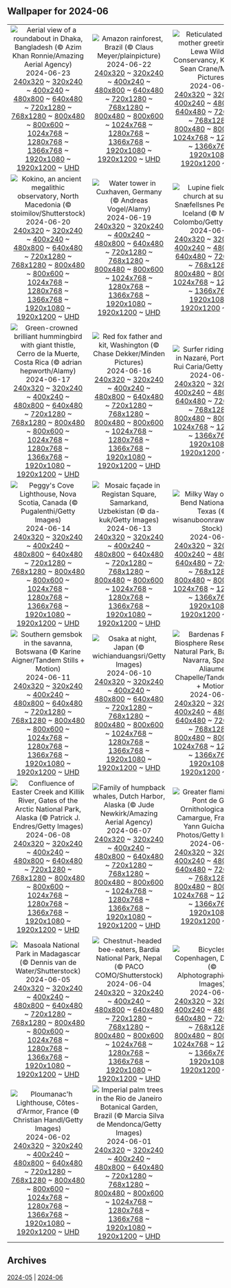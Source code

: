 ## Wallpaper for 2024-06
|      |      |      |
| :----: | :----: | :----: |
|![Aerial view of a roundabout in Dhaka, Bangladesh (© Azim Khan Ronnie/Amazing Aerial Agency)](https://www.bing.com/th?id=OHR.DhakaBangladesh_ROW4863298805_320x240.jpg)<br />2024-06-23<br />[240x320](https://www.bing.com/th?id=OHR.DhakaBangladesh_ROW4863298805_240x320.jpg) ~ [320x240](https://www.bing.com/th?id=OHR.DhakaBangladesh_ROW4863298805_320x240.jpg) ~ [400x240](https://www.bing.com/th?id=OHR.DhakaBangladesh_ROW4863298805_400x240.jpg) ~ [480x800](https://www.bing.com/th?id=OHR.DhakaBangladesh_ROW4863298805_480x800.jpg) ~ [640x480](https://www.bing.com/th?id=OHR.DhakaBangladesh_ROW4863298805_640x480.jpg) ~ [720x1280](https://www.bing.com/th?id=OHR.DhakaBangladesh_ROW4863298805_720x1280.jpg) ~ [768x1280](https://www.bing.com/th?id=OHR.DhakaBangladesh_ROW4863298805_768x1280.jpg) ~ [800x480](https://www.bing.com/th?id=OHR.DhakaBangladesh_ROW4863298805_800x480.jpg) ~ [800x600](https://www.bing.com/th?id=OHR.DhakaBangladesh_ROW4863298805_800x600.jpg) ~ [1024x768](https://www.bing.com/th?id=OHR.DhakaBangladesh_ROW4863298805_1024x768.jpg) ~ [1280x768](https://www.bing.com/th?id=OHR.DhakaBangladesh_ROW4863298805_1280x768.jpg) ~ [1366x768](https://www.bing.com/th?id=OHR.DhakaBangladesh_ROW4863298805_1366x768.jpg) ~ [1920x1080](https://www.bing.com/th?id=OHR.DhakaBangladesh_ROW4863298805_1920x1080.jpg) ~ [1920x1200](https://www.bing.com/th?id=OHR.DhakaBangladesh_ROW4863298805_1920x1200.jpg) ~ [UHD](https://www.bing.com/th?id=OHR.DhakaBangladesh_ROW4863298805_UHD.jpg)|![Amazon rainforest, Brazil (© Claus Meyer/plainpicture)](https://www.bing.com/th?id=OHR.BrazilRainforest_ROW3664598083_320x240.jpg)<br />2024-06-22<br />[240x320](https://www.bing.com/th?id=OHR.BrazilRainforest_ROW3664598083_240x320.jpg) ~ [320x240](https://www.bing.com/th?id=OHR.BrazilRainforest_ROW3664598083_320x240.jpg) ~ [400x240](https://www.bing.com/th?id=OHR.BrazilRainforest_ROW3664598083_400x240.jpg) ~ [480x800](https://www.bing.com/th?id=OHR.BrazilRainforest_ROW3664598083_480x800.jpg) ~ [640x480](https://www.bing.com/th?id=OHR.BrazilRainforest_ROW3664598083_640x480.jpg) ~ [720x1280](https://www.bing.com/th?id=OHR.BrazilRainforest_ROW3664598083_720x1280.jpg) ~ [768x1280](https://www.bing.com/th?id=OHR.BrazilRainforest_ROW3664598083_768x1280.jpg) ~ [800x480](https://www.bing.com/th?id=OHR.BrazilRainforest_ROW3664598083_800x480.jpg) ~ [800x600](https://www.bing.com/th?id=OHR.BrazilRainforest_ROW3664598083_800x600.jpg) ~ [1024x768](https://www.bing.com/th?id=OHR.BrazilRainforest_ROW3664598083_1024x768.jpg) ~ [1280x768](https://www.bing.com/th?id=OHR.BrazilRainforest_ROW3664598083_1280x768.jpg) ~ [1366x768](https://www.bing.com/th?id=OHR.BrazilRainforest_ROW3664598083_1366x768.jpg) ~ [1920x1080](https://www.bing.com/th?id=OHR.BrazilRainforest_ROW3664598083_1920x1080.jpg) ~ [1920x1200](https://www.bing.com/th?id=OHR.BrazilRainforest_ROW3664598083_1920x1200.jpg) ~ [UHD](https://www.bing.com/th?id=OHR.BrazilRainforest_ROW3664598083_UHD.jpg)|![Reticulated giraffe mother greeting calf, Lewa Wildlife Conservancy, Kenya (© Sean Crane/Minden Pictures)](https://www.bing.com/th?id=OHR.LewaGiraffe_ROW3316145572_320x240.jpg)<br />2024-06-21<br />[240x320](https://www.bing.com/th?id=OHR.LewaGiraffe_ROW3316145572_240x320.jpg) ~ [320x240](https://www.bing.com/th?id=OHR.LewaGiraffe_ROW3316145572_320x240.jpg) ~ [400x240](https://www.bing.com/th?id=OHR.LewaGiraffe_ROW3316145572_400x240.jpg) ~ [480x800](https://www.bing.com/th?id=OHR.LewaGiraffe_ROW3316145572_480x800.jpg) ~ [640x480](https://www.bing.com/th?id=OHR.LewaGiraffe_ROW3316145572_640x480.jpg) ~ [720x1280](https://www.bing.com/th?id=OHR.LewaGiraffe_ROW3316145572_720x1280.jpg) ~ [768x1280](https://www.bing.com/th?id=OHR.LewaGiraffe_ROW3316145572_768x1280.jpg) ~ [800x480](https://www.bing.com/th?id=OHR.LewaGiraffe_ROW3316145572_800x480.jpg) ~ [800x600](https://www.bing.com/th?id=OHR.LewaGiraffe_ROW3316145572_800x600.jpg) ~ [1024x768](https://www.bing.com/th?id=OHR.LewaGiraffe_ROW3316145572_1024x768.jpg) ~ [1280x768](https://www.bing.com/th?id=OHR.LewaGiraffe_ROW3316145572_1280x768.jpg) ~ [1366x768](https://www.bing.com/th?id=OHR.LewaGiraffe_ROW3316145572_1366x768.jpg) ~ [1920x1080](https://www.bing.com/th?id=OHR.LewaGiraffe_ROW3316145572_1920x1080.jpg) ~ [1920x1200](https://www.bing.com/th?id=OHR.LewaGiraffe_ROW3316145572_1920x1200.jpg) ~ [UHD](https://www.bing.com/th?id=OHR.LewaGiraffe_ROW3316145572_UHD.jpg)|
|![Kokino, an ancient megalithic observatory, North Macedonia (© stoimilov/Shutterstock)](https://www.bing.com/th?id=OHR.KokinoMacedonia_ROW8507589863_320x240.jpg)<br />2024-06-20<br />[240x320](https://www.bing.com/th?id=OHR.KokinoMacedonia_ROW8507589863_240x320.jpg) ~ [320x240](https://www.bing.com/th?id=OHR.KokinoMacedonia_ROW8507589863_320x240.jpg) ~ [400x240](https://www.bing.com/th?id=OHR.KokinoMacedonia_ROW8507589863_400x240.jpg) ~ [480x800](https://www.bing.com/th?id=OHR.KokinoMacedonia_ROW8507589863_480x800.jpg) ~ [640x480](https://www.bing.com/th?id=OHR.KokinoMacedonia_ROW8507589863_640x480.jpg) ~ [720x1280](https://www.bing.com/th?id=OHR.KokinoMacedonia_ROW8507589863_720x1280.jpg) ~ [768x1280](https://www.bing.com/th?id=OHR.KokinoMacedonia_ROW8507589863_768x1280.jpg) ~ [800x480](https://www.bing.com/th?id=OHR.KokinoMacedonia_ROW8507589863_800x480.jpg) ~ [800x600](https://www.bing.com/th?id=OHR.KokinoMacedonia_ROW8507589863_800x600.jpg) ~ [1024x768](https://www.bing.com/th?id=OHR.KokinoMacedonia_ROW8507589863_1024x768.jpg) ~ [1280x768](https://www.bing.com/th?id=OHR.KokinoMacedonia_ROW8507589863_1280x768.jpg) ~ [1366x768](https://www.bing.com/th?id=OHR.KokinoMacedonia_ROW8507589863_1366x768.jpg) ~ [1920x1080](https://www.bing.com/th?id=OHR.KokinoMacedonia_ROW8507589863_1920x1080.jpg) ~ [1920x1200](https://www.bing.com/th?id=OHR.KokinoMacedonia_ROW8507589863_1920x1200.jpg) ~ [UHD](https://www.bing.com/th?id=OHR.KokinoMacedonia_ROW8507589863_UHD.jpg)|![Water tower in Cuxhaven, Germany (© Andreas Vogel/Alamy)](https://www.bing.com/th?id=OHR.CuxhavenTower_ROW2813616619_320x240.jpg)<br />2024-06-19<br />[240x320](https://www.bing.com/th?id=OHR.CuxhavenTower_ROW2813616619_240x320.jpg) ~ [320x240](https://www.bing.com/th?id=OHR.CuxhavenTower_ROW2813616619_320x240.jpg) ~ [400x240](https://www.bing.com/th?id=OHR.CuxhavenTower_ROW2813616619_400x240.jpg) ~ [480x800](https://www.bing.com/th?id=OHR.CuxhavenTower_ROW2813616619_480x800.jpg) ~ [640x480](https://www.bing.com/th?id=OHR.CuxhavenTower_ROW2813616619_640x480.jpg) ~ [720x1280](https://www.bing.com/th?id=OHR.CuxhavenTower_ROW2813616619_720x1280.jpg) ~ [768x1280](https://www.bing.com/th?id=OHR.CuxhavenTower_ROW2813616619_768x1280.jpg) ~ [800x480](https://www.bing.com/th?id=OHR.CuxhavenTower_ROW2813616619_800x480.jpg) ~ [800x600](https://www.bing.com/th?id=OHR.CuxhavenTower_ROW2813616619_800x600.jpg) ~ [1024x768](https://www.bing.com/th?id=OHR.CuxhavenTower_ROW2813616619_1024x768.jpg) ~ [1280x768](https://www.bing.com/th?id=OHR.CuxhavenTower_ROW2813616619_1280x768.jpg) ~ [1366x768](https://www.bing.com/th?id=OHR.CuxhavenTower_ROW2813616619_1366x768.jpg) ~ [1920x1080](https://www.bing.com/th?id=OHR.CuxhavenTower_ROW2813616619_1920x1080.jpg) ~ [1920x1200](https://www.bing.com/th?id=OHR.CuxhavenTower_ROW2813616619_1920x1200.jpg) ~ [UHD](https://www.bing.com/th?id=OHR.CuxhavenTower_ROW2813616619_UHD.jpg)|![Lupine fields and church at sunrise, Snæfellsnes Peninsula, Iceland (© Matteo Colombo/Getty Images)](https://www.bing.com/th?id=OHR.LupinIceland_ROW2520380870_320x240.jpg)<br />2024-06-18<br />[240x320](https://www.bing.com/th?id=OHR.LupinIceland_ROW2520380870_240x320.jpg) ~ [320x240](https://www.bing.com/th?id=OHR.LupinIceland_ROW2520380870_320x240.jpg) ~ [400x240](https://www.bing.com/th?id=OHR.LupinIceland_ROW2520380870_400x240.jpg) ~ [480x800](https://www.bing.com/th?id=OHR.LupinIceland_ROW2520380870_480x800.jpg) ~ [640x480](https://www.bing.com/th?id=OHR.LupinIceland_ROW2520380870_640x480.jpg) ~ [720x1280](https://www.bing.com/th?id=OHR.LupinIceland_ROW2520380870_720x1280.jpg) ~ [768x1280](https://www.bing.com/th?id=OHR.LupinIceland_ROW2520380870_768x1280.jpg) ~ [800x480](https://www.bing.com/th?id=OHR.LupinIceland_ROW2520380870_800x480.jpg) ~ [800x600](https://www.bing.com/th?id=OHR.LupinIceland_ROW2520380870_800x600.jpg) ~ [1024x768](https://www.bing.com/th?id=OHR.LupinIceland_ROW2520380870_1024x768.jpg) ~ [1280x768](https://www.bing.com/th?id=OHR.LupinIceland_ROW2520380870_1280x768.jpg) ~ [1366x768](https://www.bing.com/th?id=OHR.LupinIceland_ROW2520380870_1366x768.jpg) ~ [1920x1080](https://www.bing.com/th?id=OHR.LupinIceland_ROW2520380870_1920x1080.jpg) ~ [1920x1200](https://www.bing.com/th?id=OHR.LupinIceland_ROW2520380870_1920x1200.jpg) ~ [UHD](https://www.bing.com/th?id=OHR.LupinIceland_ROW2520380870_UHD.jpg)|
|![Green-crowned brilliant hummingbird with giant thistle, Cerro de la Muerte, Costa Rica (© adrian hepworth/Alamy)](https://www.bing.com/th?id=OHR.HummingThistle_ROW2323939018_320x240.jpg)<br />2024-06-17<br />[240x320](https://www.bing.com/th?id=OHR.HummingThistle_ROW2323939018_240x320.jpg) ~ [320x240](https://www.bing.com/th?id=OHR.HummingThistle_ROW2323939018_320x240.jpg) ~ [400x240](https://www.bing.com/th?id=OHR.HummingThistle_ROW2323939018_400x240.jpg) ~ [480x800](https://www.bing.com/th?id=OHR.HummingThistle_ROW2323939018_480x800.jpg) ~ [640x480](https://www.bing.com/th?id=OHR.HummingThistle_ROW2323939018_640x480.jpg) ~ [720x1280](https://www.bing.com/th?id=OHR.HummingThistle_ROW2323939018_720x1280.jpg) ~ [768x1280](https://www.bing.com/th?id=OHR.HummingThistle_ROW2323939018_768x1280.jpg) ~ [800x480](https://www.bing.com/th?id=OHR.HummingThistle_ROW2323939018_800x480.jpg) ~ [800x600](https://www.bing.com/th?id=OHR.HummingThistle_ROW2323939018_800x600.jpg) ~ [1024x768](https://www.bing.com/th?id=OHR.HummingThistle_ROW2323939018_1024x768.jpg) ~ [1280x768](https://www.bing.com/th?id=OHR.HummingThistle_ROW2323939018_1280x768.jpg) ~ [1366x768](https://www.bing.com/th?id=OHR.HummingThistle_ROW2323939018_1366x768.jpg) ~ [1920x1080](https://www.bing.com/th?id=OHR.HummingThistle_ROW2323939018_1920x1080.jpg) ~ [1920x1200](https://www.bing.com/th?id=OHR.HummingThistle_ROW2323939018_1920x1200.jpg) ~ [UHD](https://www.bing.com/th?id=OHR.HummingThistle_ROW2323939018_UHD.jpg)|![Red fox father and kit, Washington (© Chase Dekker/Minden Pictures)](https://www.bing.com/th?id=OHR.RedFoxDad_ROW2074598053_320x240.jpg)<br />2024-06-16<br />[240x320](https://www.bing.com/th?id=OHR.RedFoxDad_ROW2074598053_240x320.jpg) ~ [320x240](https://www.bing.com/th?id=OHR.RedFoxDad_ROW2074598053_320x240.jpg) ~ [400x240](https://www.bing.com/th?id=OHR.RedFoxDad_ROW2074598053_400x240.jpg) ~ [480x800](https://www.bing.com/th?id=OHR.RedFoxDad_ROW2074598053_480x800.jpg) ~ [640x480](https://www.bing.com/th?id=OHR.RedFoxDad_ROW2074598053_640x480.jpg) ~ [720x1280](https://www.bing.com/th?id=OHR.RedFoxDad_ROW2074598053_720x1280.jpg) ~ [768x1280](https://www.bing.com/th?id=OHR.RedFoxDad_ROW2074598053_768x1280.jpg) ~ [800x480](https://www.bing.com/th?id=OHR.RedFoxDad_ROW2074598053_800x480.jpg) ~ [800x600](https://www.bing.com/th?id=OHR.RedFoxDad_ROW2074598053_800x600.jpg) ~ [1024x768](https://www.bing.com/th?id=OHR.RedFoxDad_ROW2074598053_1024x768.jpg) ~ [1280x768](https://www.bing.com/th?id=OHR.RedFoxDad_ROW2074598053_1280x768.jpg) ~ [1366x768](https://www.bing.com/th?id=OHR.RedFoxDad_ROW2074598053_1366x768.jpg) ~ [1920x1080](https://www.bing.com/th?id=OHR.RedFoxDad_ROW2074598053_1920x1080.jpg) ~ [1920x1200](https://www.bing.com/th?id=OHR.RedFoxDad_ROW2074598053_1920x1200.jpg) ~ [UHD](https://www.bing.com/th?id=OHR.RedFoxDad_ROW2074598053_UHD.jpg)|![Surfer riding a wave in Nazaré, Portugal (© Rui Caria/Getty Images)](https://www.bing.com/th?id=OHR.NazareWave_ROW1847563109_320x240.jpg)<br />2024-06-15<br />[240x320](https://www.bing.com/th?id=OHR.NazareWave_ROW1847563109_240x320.jpg) ~ [320x240](https://www.bing.com/th?id=OHR.NazareWave_ROW1847563109_320x240.jpg) ~ [400x240](https://www.bing.com/th?id=OHR.NazareWave_ROW1847563109_400x240.jpg) ~ [480x800](https://www.bing.com/th?id=OHR.NazareWave_ROW1847563109_480x800.jpg) ~ [640x480](https://www.bing.com/th?id=OHR.NazareWave_ROW1847563109_640x480.jpg) ~ [720x1280](https://www.bing.com/th?id=OHR.NazareWave_ROW1847563109_720x1280.jpg) ~ [768x1280](https://www.bing.com/th?id=OHR.NazareWave_ROW1847563109_768x1280.jpg) ~ [800x480](https://www.bing.com/th?id=OHR.NazareWave_ROW1847563109_800x480.jpg) ~ [800x600](https://www.bing.com/th?id=OHR.NazareWave_ROW1847563109_800x600.jpg) ~ [1024x768](https://www.bing.com/th?id=OHR.NazareWave_ROW1847563109_1024x768.jpg) ~ [1280x768](https://www.bing.com/th?id=OHR.NazareWave_ROW1847563109_1280x768.jpg) ~ [1366x768](https://www.bing.com/th?id=OHR.NazareWave_ROW1847563109_1366x768.jpg) ~ [1920x1080](https://www.bing.com/th?id=OHR.NazareWave_ROW1847563109_1920x1080.jpg) ~ [1920x1200](https://www.bing.com/th?id=OHR.NazareWave_ROW1847563109_1920x1200.jpg) ~ [UHD](https://www.bing.com/th?id=OHR.NazareWave_ROW1847563109_UHD.jpg)|
|![Peggy's Cove Lighthouse, Nova Scotia, Canada (© Pugalenthi/Getty Images)](https://www.bing.com/th?id=OHR.PeggysCove_ROW1535272828_320x240.jpg)<br />2024-06-14<br />[240x320](https://www.bing.com/th?id=OHR.PeggysCove_ROW1535272828_240x320.jpg) ~ [320x240](https://www.bing.com/th?id=OHR.PeggysCove_ROW1535272828_320x240.jpg) ~ [400x240](https://www.bing.com/th?id=OHR.PeggysCove_ROW1535272828_400x240.jpg) ~ [480x800](https://www.bing.com/th?id=OHR.PeggysCove_ROW1535272828_480x800.jpg) ~ [640x480](https://www.bing.com/th?id=OHR.PeggysCove_ROW1535272828_640x480.jpg) ~ [720x1280](https://www.bing.com/th?id=OHR.PeggysCove_ROW1535272828_720x1280.jpg) ~ [768x1280](https://www.bing.com/th?id=OHR.PeggysCove_ROW1535272828_768x1280.jpg) ~ [800x480](https://www.bing.com/th?id=OHR.PeggysCove_ROW1535272828_800x480.jpg) ~ [800x600](https://www.bing.com/th?id=OHR.PeggysCove_ROW1535272828_800x600.jpg) ~ [1024x768](https://www.bing.com/th?id=OHR.PeggysCove_ROW1535272828_1024x768.jpg) ~ [1280x768](https://www.bing.com/th?id=OHR.PeggysCove_ROW1535272828_1280x768.jpg) ~ [1366x768](https://www.bing.com/th?id=OHR.PeggysCove_ROW1535272828_1366x768.jpg) ~ [1920x1080](https://www.bing.com/th?id=OHR.PeggysCove_ROW1535272828_1920x1080.jpg) ~ [1920x1200](https://www.bing.com/th?id=OHR.PeggysCove_ROW1535272828_1920x1200.jpg) ~ [UHD](https://www.bing.com/th?id=OHR.PeggysCove_ROW1535272828_UHD.jpg)|![Mosaic façade in Registan Square, Samarkand, Uzbekistan (© da-kuk/Getty Images)](https://www.bing.com/th?id=OHR.RegistanUzbekistan_ROW9799841430_320x240.jpg)<br />2024-06-13<br />[240x320](https://www.bing.com/th?id=OHR.RegistanUzbekistan_ROW9799841430_240x320.jpg) ~ [320x240](https://www.bing.com/th?id=OHR.RegistanUzbekistan_ROW9799841430_320x240.jpg) ~ [400x240](https://www.bing.com/th?id=OHR.RegistanUzbekistan_ROW9799841430_400x240.jpg) ~ [480x800](https://www.bing.com/th?id=OHR.RegistanUzbekistan_ROW9799841430_480x800.jpg) ~ [640x480](https://www.bing.com/th?id=OHR.RegistanUzbekistan_ROW9799841430_640x480.jpg) ~ [720x1280](https://www.bing.com/th?id=OHR.RegistanUzbekistan_ROW9799841430_720x1280.jpg) ~ [768x1280](https://www.bing.com/th?id=OHR.RegistanUzbekistan_ROW9799841430_768x1280.jpg) ~ [800x480](https://www.bing.com/th?id=OHR.RegistanUzbekistan_ROW9799841430_800x480.jpg) ~ [800x600](https://www.bing.com/th?id=OHR.RegistanUzbekistan_ROW9799841430_800x600.jpg) ~ [1024x768](https://www.bing.com/th?id=OHR.RegistanUzbekistan_ROW9799841430_1024x768.jpg) ~ [1280x768](https://www.bing.com/th?id=OHR.RegistanUzbekistan_ROW9799841430_1280x768.jpg) ~ [1366x768](https://www.bing.com/th?id=OHR.RegistanUzbekistan_ROW9799841430_1366x768.jpg) ~ [1920x1080](https://www.bing.com/th?id=OHR.RegistanUzbekistan_ROW9799841430_1920x1080.jpg) ~ [1920x1200](https://www.bing.com/th?id=OHR.RegistanUzbekistan_ROW9799841430_1920x1200.jpg) ~ [UHD](https://www.bing.com/th?id=OHR.RegistanUzbekistan_ROW9799841430_UHD.jpg)|![Milky Way over Big Bend National Park, Texas (© wisanuboonrawd/Adobe Stock)](https://www.bing.com/th?id=OHR.BigBendMilkyWay_ROW9005364722_320x240.jpg)<br />2024-06-12<br />[240x320](https://www.bing.com/th?id=OHR.BigBendMilkyWay_ROW9005364722_240x320.jpg) ~ [320x240](https://www.bing.com/th?id=OHR.BigBendMilkyWay_ROW9005364722_320x240.jpg) ~ [400x240](https://www.bing.com/th?id=OHR.BigBendMilkyWay_ROW9005364722_400x240.jpg) ~ [480x800](https://www.bing.com/th?id=OHR.BigBendMilkyWay_ROW9005364722_480x800.jpg) ~ [640x480](https://www.bing.com/th?id=OHR.BigBendMilkyWay_ROW9005364722_640x480.jpg) ~ [720x1280](https://www.bing.com/th?id=OHR.BigBendMilkyWay_ROW9005364722_720x1280.jpg) ~ [768x1280](https://www.bing.com/th?id=OHR.BigBendMilkyWay_ROW9005364722_768x1280.jpg) ~ [800x480](https://www.bing.com/th?id=OHR.BigBendMilkyWay_ROW9005364722_800x480.jpg) ~ [800x600](https://www.bing.com/th?id=OHR.BigBendMilkyWay_ROW9005364722_800x600.jpg) ~ [1024x768](https://www.bing.com/th?id=OHR.BigBendMilkyWay_ROW9005364722_1024x768.jpg) ~ [1280x768](https://www.bing.com/th?id=OHR.BigBendMilkyWay_ROW9005364722_1280x768.jpg) ~ [1366x768](https://www.bing.com/th?id=OHR.BigBendMilkyWay_ROW9005364722_1366x768.jpg) ~ [1920x1080](https://www.bing.com/th?id=OHR.BigBendMilkyWay_ROW9005364722_1920x1080.jpg) ~ [1920x1200](https://www.bing.com/th?id=OHR.BigBendMilkyWay_ROW9005364722_1920x1200.jpg) ~ [UHD](https://www.bing.com/th?id=OHR.BigBendMilkyWay_ROW9005364722_UHD.jpg)|
|![Southern gemsbok in the savanna, Botswana (© Karine Aigner/Tandem Stills + Motion)](https://www.bing.com/th?id=OHR.GemsbokBotswana_ROW8813992308_320x240.jpg)<br />2024-06-11<br />[240x320](https://www.bing.com/th?id=OHR.GemsbokBotswana_ROW8813992308_240x320.jpg) ~ [320x240](https://www.bing.com/th?id=OHR.GemsbokBotswana_ROW8813992308_320x240.jpg) ~ [400x240](https://www.bing.com/th?id=OHR.GemsbokBotswana_ROW8813992308_400x240.jpg) ~ [480x800](https://www.bing.com/th?id=OHR.GemsbokBotswana_ROW8813992308_480x800.jpg) ~ [640x480](https://www.bing.com/th?id=OHR.GemsbokBotswana_ROW8813992308_640x480.jpg) ~ [720x1280](https://www.bing.com/th?id=OHR.GemsbokBotswana_ROW8813992308_720x1280.jpg) ~ [768x1280](https://www.bing.com/th?id=OHR.GemsbokBotswana_ROW8813992308_768x1280.jpg) ~ [800x480](https://www.bing.com/th?id=OHR.GemsbokBotswana_ROW8813992308_800x480.jpg) ~ [800x600](https://www.bing.com/th?id=OHR.GemsbokBotswana_ROW8813992308_800x600.jpg) ~ [1024x768](https://www.bing.com/th?id=OHR.GemsbokBotswana_ROW8813992308_1024x768.jpg) ~ [1280x768](https://www.bing.com/th?id=OHR.GemsbokBotswana_ROW8813992308_1280x768.jpg) ~ [1366x768](https://www.bing.com/th?id=OHR.GemsbokBotswana_ROW8813992308_1366x768.jpg) ~ [1920x1080](https://www.bing.com/th?id=OHR.GemsbokBotswana_ROW8813992308_1920x1080.jpg) ~ [1920x1200](https://www.bing.com/th?id=OHR.GemsbokBotswana_ROW8813992308_1920x1200.jpg) ~ [UHD](https://www.bing.com/th?id=OHR.GemsbokBotswana_ROW8813992308_UHD.jpg)|![Osaka at night, Japan (© wichianduangsri/Getty Images)](https://www.bing.com/th?id=OHR.OsakaNight_ROW8667000347_320x240.jpg)<br />2024-06-10<br />[240x320](https://www.bing.com/th?id=OHR.OsakaNight_ROW8667000347_240x320.jpg) ~ [320x240](https://www.bing.com/th?id=OHR.OsakaNight_ROW8667000347_320x240.jpg) ~ [400x240](https://www.bing.com/th?id=OHR.OsakaNight_ROW8667000347_400x240.jpg) ~ [480x800](https://www.bing.com/th?id=OHR.OsakaNight_ROW8667000347_480x800.jpg) ~ [640x480](https://www.bing.com/th?id=OHR.OsakaNight_ROW8667000347_640x480.jpg) ~ [720x1280](https://www.bing.com/th?id=OHR.OsakaNight_ROW8667000347_720x1280.jpg) ~ [768x1280](https://www.bing.com/th?id=OHR.OsakaNight_ROW8667000347_768x1280.jpg) ~ [800x480](https://www.bing.com/th?id=OHR.OsakaNight_ROW8667000347_800x480.jpg) ~ [800x600](https://www.bing.com/th?id=OHR.OsakaNight_ROW8667000347_800x600.jpg) ~ [1024x768](https://www.bing.com/th?id=OHR.OsakaNight_ROW8667000347_1024x768.jpg) ~ [1280x768](https://www.bing.com/th?id=OHR.OsakaNight_ROW8667000347_1280x768.jpg) ~ [1366x768](https://www.bing.com/th?id=OHR.OsakaNight_ROW8667000347_1366x768.jpg) ~ [1920x1080](https://www.bing.com/th?id=OHR.OsakaNight_ROW8667000347_1920x1080.jpg) ~ [1920x1200](https://www.bing.com/th?id=OHR.OsakaNight_ROW8667000347_1920x1200.jpg) ~ [UHD](https://www.bing.com/th?id=OHR.OsakaNight_ROW8667000347_UHD.jpg)|![Bardenas Reales Biosphere Reserve and Natural Park, Bardenas, Navarra, Spain (© Aliaume Chapelle/Tandem Stills + Motion)](https://www.bing.com/th?id=OHR.BardenasBiosphere_ROW8451989699_320x240.jpg)<br />2024-06-09<br />[240x320](https://www.bing.com/th?id=OHR.BardenasBiosphere_ROW8451989699_240x320.jpg) ~ [320x240](https://www.bing.com/th?id=OHR.BardenasBiosphere_ROW8451989699_320x240.jpg) ~ [400x240](https://www.bing.com/th?id=OHR.BardenasBiosphere_ROW8451989699_400x240.jpg) ~ [480x800](https://www.bing.com/th?id=OHR.BardenasBiosphere_ROW8451989699_480x800.jpg) ~ [640x480](https://www.bing.com/th?id=OHR.BardenasBiosphere_ROW8451989699_640x480.jpg) ~ [720x1280](https://www.bing.com/th?id=OHR.BardenasBiosphere_ROW8451989699_720x1280.jpg) ~ [768x1280](https://www.bing.com/th?id=OHR.BardenasBiosphere_ROW8451989699_768x1280.jpg) ~ [800x480](https://www.bing.com/th?id=OHR.BardenasBiosphere_ROW8451989699_800x480.jpg) ~ [800x600](https://www.bing.com/th?id=OHR.BardenasBiosphere_ROW8451989699_800x600.jpg) ~ [1024x768](https://www.bing.com/th?id=OHR.BardenasBiosphere_ROW8451989699_1024x768.jpg) ~ [1280x768](https://www.bing.com/th?id=OHR.BardenasBiosphere_ROW8451989699_1280x768.jpg) ~ [1366x768](https://www.bing.com/th?id=OHR.BardenasBiosphere_ROW8451989699_1366x768.jpg) ~ [1920x1080](https://www.bing.com/th?id=OHR.BardenasBiosphere_ROW8451989699_1920x1080.jpg) ~ [1920x1200](https://www.bing.com/th?id=OHR.BardenasBiosphere_ROW8451989699_1920x1200.jpg) ~ [UHD](https://www.bing.com/th?id=OHR.BardenasBiosphere_ROW8451989699_UHD.jpg)|
|![Confluence of Easter Creek and Killik River, Gates of the Arctic National Park, Alaska (© Patrick J. Endres/Getty Images)](https://www.bing.com/th?id=OHR.KillikRiverAlaska_ROW8247539564_320x240.jpg)<br />2024-06-08<br />[240x320](https://www.bing.com/th?id=OHR.KillikRiverAlaska_ROW8247539564_240x320.jpg) ~ [320x240](https://www.bing.com/th?id=OHR.KillikRiverAlaska_ROW8247539564_320x240.jpg) ~ [400x240](https://www.bing.com/th?id=OHR.KillikRiverAlaska_ROW8247539564_400x240.jpg) ~ [480x800](https://www.bing.com/th?id=OHR.KillikRiverAlaska_ROW8247539564_480x800.jpg) ~ [640x480](https://www.bing.com/th?id=OHR.KillikRiverAlaska_ROW8247539564_640x480.jpg) ~ [720x1280](https://www.bing.com/th?id=OHR.KillikRiverAlaska_ROW8247539564_720x1280.jpg) ~ [768x1280](https://www.bing.com/th?id=OHR.KillikRiverAlaska_ROW8247539564_768x1280.jpg) ~ [800x480](https://www.bing.com/th?id=OHR.KillikRiverAlaska_ROW8247539564_800x480.jpg) ~ [800x600](https://www.bing.com/th?id=OHR.KillikRiverAlaska_ROW8247539564_800x600.jpg) ~ [1024x768](https://www.bing.com/th?id=OHR.KillikRiverAlaska_ROW8247539564_1024x768.jpg) ~ [1280x768](https://www.bing.com/th?id=OHR.KillikRiverAlaska_ROW8247539564_1280x768.jpg) ~ [1366x768](https://www.bing.com/th?id=OHR.KillikRiverAlaska_ROW8247539564_1366x768.jpg) ~ [1920x1080](https://www.bing.com/th?id=OHR.KillikRiverAlaska_ROW8247539564_1920x1080.jpg) ~ [1920x1200](https://www.bing.com/th?id=OHR.KillikRiverAlaska_ROW8247539564_1920x1200.jpg) ~ [UHD](https://www.bing.com/th?id=OHR.KillikRiverAlaska_ROW8247539564_UHD.jpg)|![Family of humpback whales, Dutch Harbor, Alaska (© Jude Newkirk/Amazing Aerial Agency)](https://www.bing.com/th?id=OHR.HumpbackFamily_ROW7950107628_320x240.jpg)<br />2024-06-07<br />[240x320](https://www.bing.com/th?id=OHR.HumpbackFamily_ROW7950107628_240x320.jpg) ~ [320x240](https://www.bing.com/th?id=OHR.HumpbackFamily_ROW7950107628_320x240.jpg) ~ [400x240](https://www.bing.com/th?id=OHR.HumpbackFamily_ROW7950107628_400x240.jpg) ~ [480x800](https://www.bing.com/th?id=OHR.HumpbackFamily_ROW7950107628_480x800.jpg) ~ [640x480](https://www.bing.com/th?id=OHR.HumpbackFamily_ROW7950107628_640x480.jpg) ~ [720x1280](https://www.bing.com/th?id=OHR.HumpbackFamily_ROW7950107628_720x1280.jpg) ~ [768x1280](https://www.bing.com/th?id=OHR.HumpbackFamily_ROW7950107628_768x1280.jpg) ~ [800x480](https://www.bing.com/th?id=OHR.HumpbackFamily_ROW7950107628_800x480.jpg) ~ [800x600](https://www.bing.com/th?id=OHR.HumpbackFamily_ROW7950107628_800x600.jpg) ~ [1024x768](https://www.bing.com/th?id=OHR.HumpbackFamily_ROW7950107628_1024x768.jpg) ~ [1280x768](https://www.bing.com/th?id=OHR.HumpbackFamily_ROW7950107628_1280x768.jpg) ~ [1366x768](https://www.bing.com/th?id=OHR.HumpbackFamily_ROW7950107628_1366x768.jpg) ~ [1920x1080](https://www.bing.com/th?id=OHR.HumpbackFamily_ROW7950107628_1920x1080.jpg) ~ [1920x1200](https://www.bing.com/th?id=OHR.HumpbackFamily_ROW7950107628_1920x1200.jpg) ~ [UHD](https://www.bing.com/th?id=OHR.HumpbackFamily_ROW7950107628_UHD.jpg)|![Greater flamingos at Pont de Gau Ornithological Park, Camargue, France (© Yann Guichaoua-Photos/Getty Images)](https://www.bing.com/th?id=OHR.CamargueFlamingos_ROW7729058337_320x240.jpg)<br />2024-06-06<br />[240x320](https://www.bing.com/th?id=OHR.CamargueFlamingos_ROW7729058337_240x320.jpg) ~ [320x240](https://www.bing.com/th?id=OHR.CamargueFlamingos_ROW7729058337_320x240.jpg) ~ [400x240](https://www.bing.com/th?id=OHR.CamargueFlamingos_ROW7729058337_400x240.jpg) ~ [480x800](https://www.bing.com/th?id=OHR.CamargueFlamingos_ROW7729058337_480x800.jpg) ~ [640x480](https://www.bing.com/th?id=OHR.CamargueFlamingos_ROW7729058337_640x480.jpg) ~ [720x1280](https://www.bing.com/th?id=OHR.CamargueFlamingos_ROW7729058337_720x1280.jpg) ~ [768x1280](https://www.bing.com/th?id=OHR.CamargueFlamingos_ROW7729058337_768x1280.jpg) ~ [800x480](https://www.bing.com/th?id=OHR.CamargueFlamingos_ROW7729058337_800x480.jpg) ~ [800x600](https://www.bing.com/th?id=OHR.CamargueFlamingos_ROW7729058337_800x600.jpg) ~ [1024x768](https://www.bing.com/th?id=OHR.CamargueFlamingos_ROW7729058337_1024x768.jpg) ~ [1280x768](https://www.bing.com/th?id=OHR.CamargueFlamingos_ROW7729058337_1280x768.jpg) ~ [1366x768](https://www.bing.com/th?id=OHR.CamargueFlamingos_ROW7729058337_1366x768.jpg) ~ [1920x1080](https://www.bing.com/th?id=OHR.CamargueFlamingos_ROW7729058337_1920x1080.jpg) ~ [1920x1200](https://www.bing.com/th?id=OHR.CamargueFlamingos_ROW7729058337_1920x1200.jpg) ~ [UHD](https://www.bing.com/th?id=OHR.CamargueFlamingos_ROW7729058337_UHD.jpg)|
|![Masoala National Park in Madagascar (© Dennis van de Water/Shutterstock)](https://www.bing.com/th?id=OHR.MadagascarRiver_ROW7537069728_320x240.jpg)<br />2024-06-05<br />[240x320](https://www.bing.com/th?id=OHR.MadagascarRiver_ROW7537069728_240x320.jpg) ~ [320x240](https://www.bing.com/th?id=OHR.MadagascarRiver_ROW7537069728_320x240.jpg) ~ [400x240](https://www.bing.com/th?id=OHR.MadagascarRiver_ROW7537069728_400x240.jpg) ~ [480x800](https://www.bing.com/th?id=OHR.MadagascarRiver_ROW7537069728_480x800.jpg) ~ [640x480](https://www.bing.com/th?id=OHR.MadagascarRiver_ROW7537069728_640x480.jpg) ~ [720x1280](https://www.bing.com/th?id=OHR.MadagascarRiver_ROW7537069728_720x1280.jpg) ~ [768x1280](https://www.bing.com/th?id=OHR.MadagascarRiver_ROW7537069728_768x1280.jpg) ~ [800x480](https://www.bing.com/th?id=OHR.MadagascarRiver_ROW7537069728_800x480.jpg) ~ [800x600](https://www.bing.com/th?id=OHR.MadagascarRiver_ROW7537069728_800x600.jpg) ~ [1024x768](https://www.bing.com/th?id=OHR.MadagascarRiver_ROW7537069728_1024x768.jpg) ~ [1280x768](https://www.bing.com/th?id=OHR.MadagascarRiver_ROW7537069728_1280x768.jpg) ~ [1366x768](https://www.bing.com/th?id=OHR.MadagascarRiver_ROW7537069728_1366x768.jpg) ~ [1920x1080](https://www.bing.com/th?id=OHR.MadagascarRiver_ROW7537069728_1920x1080.jpg) ~ [1920x1200](https://www.bing.com/th?id=OHR.MadagascarRiver_ROW7537069728_1920x1200.jpg) ~ [UHD](https://www.bing.com/th?id=OHR.MadagascarRiver_ROW7537069728_UHD.jpg)|![Chestnut-headed bee-eaters, Bardia National Park, Nepal (© PACO COMO/Shutterstock)](https://www.bing.com/th?id=OHR.ChestnutBeeEater_ROW7342338865_320x240.jpg)<br />2024-06-04<br />[240x320](https://www.bing.com/th?id=OHR.ChestnutBeeEater_ROW7342338865_240x320.jpg) ~ [320x240](https://www.bing.com/th?id=OHR.ChestnutBeeEater_ROW7342338865_320x240.jpg) ~ [400x240](https://www.bing.com/th?id=OHR.ChestnutBeeEater_ROW7342338865_400x240.jpg) ~ [480x800](https://www.bing.com/th?id=OHR.ChestnutBeeEater_ROW7342338865_480x800.jpg) ~ [640x480](https://www.bing.com/th?id=OHR.ChestnutBeeEater_ROW7342338865_640x480.jpg) ~ [720x1280](https://www.bing.com/th?id=OHR.ChestnutBeeEater_ROW7342338865_720x1280.jpg) ~ [768x1280](https://www.bing.com/th?id=OHR.ChestnutBeeEater_ROW7342338865_768x1280.jpg) ~ [800x480](https://www.bing.com/th?id=OHR.ChestnutBeeEater_ROW7342338865_800x480.jpg) ~ [800x600](https://www.bing.com/th?id=OHR.ChestnutBeeEater_ROW7342338865_800x600.jpg) ~ [1024x768](https://www.bing.com/th?id=OHR.ChestnutBeeEater_ROW7342338865_1024x768.jpg) ~ [1280x768](https://www.bing.com/th?id=OHR.ChestnutBeeEater_ROW7342338865_1280x768.jpg) ~ [1366x768](https://www.bing.com/th?id=OHR.ChestnutBeeEater_ROW7342338865_1366x768.jpg) ~ [1920x1080](https://www.bing.com/th?id=OHR.ChestnutBeeEater_ROW7342338865_1920x1080.jpg) ~ [1920x1200](https://www.bing.com/th?id=OHR.ChestnutBeeEater_ROW7342338865_1920x1200.jpg) ~ [UHD](https://www.bing.com/th?id=OHR.ChestnutBeeEater_ROW7342338865_UHD.jpg)|![Bicycles in Copenhagen, Denmark (© Alphotographic/Getty Images)](https://www.bing.com/th?id=OHR.CopenhagenBicycles_ROW7187318932_320x240.jpg)<br />2024-06-03<br />[240x320](https://www.bing.com/th?id=OHR.CopenhagenBicycles_ROW7187318932_240x320.jpg) ~ [320x240](https://www.bing.com/th?id=OHR.CopenhagenBicycles_ROW7187318932_320x240.jpg) ~ [400x240](https://www.bing.com/th?id=OHR.CopenhagenBicycles_ROW7187318932_400x240.jpg) ~ [480x800](https://www.bing.com/th?id=OHR.CopenhagenBicycles_ROW7187318932_480x800.jpg) ~ [640x480](https://www.bing.com/th?id=OHR.CopenhagenBicycles_ROW7187318932_640x480.jpg) ~ [720x1280](https://www.bing.com/th?id=OHR.CopenhagenBicycles_ROW7187318932_720x1280.jpg) ~ [768x1280](https://www.bing.com/th?id=OHR.CopenhagenBicycles_ROW7187318932_768x1280.jpg) ~ [800x480](https://www.bing.com/th?id=OHR.CopenhagenBicycles_ROW7187318932_800x480.jpg) ~ [800x600](https://www.bing.com/th?id=OHR.CopenhagenBicycles_ROW7187318932_800x600.jpg) ~ [1024x768](https://www.bing.com/th?id=OHR.CopenhagenBicycles_ROW7187318932_1024x768.jpg) ~ [1280x768](https://www.bing.com/th?id=OHR.CopenhagenBicycles_ROW7187318932_1280x768.jpg) ~ [1366x768](https://www.bing.com/th?id=OHR.CopenhagenBicycles_ROW7187318932_1366x768.jpg) ~ [1920x1080](https://www.bing.com/th?id=OHR.CopenhagenBicycles_ROW7187318932_1920x1080.jpg) ~ [1920x1200](https://www.bing.com/th?id=OHR.CopenhagenBicycles_ROW7187318932_1920x1200.jpg) ~ [UHD](https://www.bing.com/th?id=OHR.CopenhagenBicycles_ROW7187318932_UHD.jpg)|
|![Ploumanac'h Lighthouse, Côtes-d'Armor, France (© Christian Handl/Getty Images)](https://www.bing.com/th?id=OHR.MenRuz_ROW6978713406_320x240.jpg)<br />2024-06-02<br />[240x320](https://www.bing.com/th?id=OHR.MenRuz_ROW6978713406_240x320.jpg) ~ [320x240](https://www.bing.com/th?id=OHR.MenRuz_ROW6978713406_320x240.jpg) ~ [400x240](https://www.bing.com/th?id=OHR.MenRuz_ROW6978713406_400x240.jpg) ~ [480x800](https://www.bing.com/th?id=OHR.MenRuz_ROW6978713406_480x800.jpg) ~ [640x480](https://www.bing.com/th?id=OHR.MenRuz_ROW6978713406_640x480.jpg) ~ [720x1280](https://www.bing.com/th?id=OHR.MenRuz_ROW6978713406_720x1280.jpg) ~ [768x1280](https://www.bing.com/th?id=OHR.MenRuz_ROW6978713406_768x1280.jpg) ~ [800x480](https://www.bing.com/th?id=OHR.MenRuz_ROW6978713406_800x480.jpg) ~ [800x600](https://www.bing.com/th?id=OHR.MenRuz_ROW6978713406_800x600.jpg) ~ [1024x768](https://www.bing.com/th?id=OHR.MenRuz_ROW6978713406_1024x768.jpg) ~ [1280x768](https://www.bing.com/th?id=OHR.MenRuz_ROW6978713406_1280x768.jpg) ~ [1366x768](https://www.bing.com/th?id=OHR.MenRuz_ROW6978713406_1366x768.jpg) ~ [1920x1080](https://www.bing.com/th?id=OHR.MenRuz_ROW6978713406_1920x1080.jpg) ~ [1920x1200](https://www.bing.com/th?id=OHR.MenRuz_ROW6978713406_1920x1200.jpg) ~ [UHD](https://www.bing.com/th?id=OHR.MenRuz_ROW6978713406_UHD.jpg)|![Imperial palm trees in the Rio de Janeiro Botanical Garden, Brazil (© Marcia Silva de Mendonca/Getty Images)](https://www.bing.com/th?id=OHR.CancaoDoExilio_ROW1763279159_320x240.jpg)<br />2024-06-01<br />[240x320](https://www.bing.com/th?id=OHR.CancaoDoExilio_ROW1763279159_240x320.jpg) ~ [320x240](https://www.bing.com/th?id=OHR.CancaoDoExilio_ROW1763279159_320x240.jpg) ~ [400x240](https://www.bing.com/th?id=OHR.CancaoDoExilio_ROW1763279159_400x240.jpg) ~ [480x800](https://www.bing.com/th?id=OHR.CancaoDoExilio_ROW1763279159_480x800.jpg) ~ [640x480](https://www.bing.com/th?id=OHR.CancaoDoExilio_ROW1763279159_640x480.jpg) ~ [720x1280](https://www.bing.com/th?id=OHR.CancaoDoExilio_ROW1763279159_720x1280.jpg) ~ [768x1280](https://www.bing.com/th?id=OHR.CancaoDoExilio_ROW1763279159_768x1280.jpg) ~ [800x480](https://www.bing.com/th?id=OHR.CancaoDoExilio_ROW1763279159_800x480.jpg) ~ [800x600](https://www.bing.com/th?id=OHR.CancaoDoExilio_ROW1763279159_800x600.jpg) ~ [1024x768](https://www.bing.com/th?id=OHR.CancaoDoExilio_ROW1763279159_1024x768.jpg) ~ [1280x768](https://www.bing.com/th?id=OHR.CancaoDoExilio_ROW1763279159_1280x768.jpg) ~ [1366x768](https://www.bing.com/th?id=OHR.CancaoDoExilio_ROW1763279159_1366x768.jpg) ~ [1920x1080](https://www.bing.com/th?id=OHR.CancaoDoExilio_ROW1763279159_1920x1080.jpg) ~ [1920x1200](https://www.bing.com/th?id=OHR.CancaoDoExilio_ROW1763279159_1920x1200.jpg) ~ [UHD](https://www.bing.com/th?id=OHR.CancaoDoExilio_ROW1763279159_UHD.jpg)|

## Archives
[2024-05](/archives/2024-05/) | [2024-06](/archives/2024-06/)